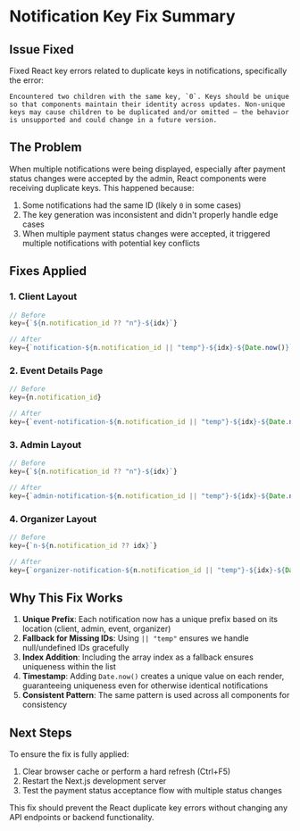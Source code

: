 # Notification Key Fix Summary

## Issue Fixed

Fixed React key errors related to duplicate keys in notifications, specifically the error:

```
Encountered two children with the same key, `0`. Keys should be unique so that components maintain their identity across updates. Non-unique keys may cause children to be duplicated and/or omitted — the behavior is unsupported and could change in a future version.
```

## The Problem

When multiple notifications were being displayed, especially after payment status changes were accepted by the admin, React components were receiving duplicate keys. This happened because:

1. Some notifications had the same ID (likely `0` in some cases)
2. The key generation was inconsistent and didn't properly handle edge cases
3. When multiple payment status changes were accepted, it triggered multiple notifications with potential key conflicts

## Fixes Applied

### 1. Client Layout

```javascript
// Before
key={`${n.notification_id ?? "n"}-${idx}`}

// After
key={`notification-${n.notification_id || "temp"}-${idx}-${Date.now()}`}
```

### 2. Event Details Page

```javascript
// Before
key={n.notification_id}

// After
key={`event-notification-${n.notification_id || "temp"}-${idx}-${Date.now()}`}
```

### 3. Admin Layout

```javascript
// Before
key={`${n.notification_id ?? "n"}-${idx}`}

// After
key={`admin-notification-${n.notification_id || "temp"}-${idx}-${Date.now()}`}
```

### 4. Organizer Layout

```javascript
// Before
key={`n-${n.notification_id ?? idx}`}

// After
key={`organizer-notification-${n.notification_id || "temp"}-${idx}-${Date.now()}`}
```

## Why This Fix Works

1. **Unique Prefix**: Each notification now has a unique prefix based on its location (client, admin, event, organizer)
2. **Fallback for Missing IDs**: Using `|| "temp"` ensures we handle null/undefined IDs gracefully
3. **Index Addition**: Including the array index as a fallback ensures uniqueness within the list
4. **Timestamp**: Adding `Date.now()` creates a unique value on each render, guaranteeing uniqueness even for otherwise identical notifications
5. **Consistent Pattern**: The same pattern is used across all components for consistency

## Next Steps

To ensure the fix is fully applied:

1. Clear browser cache or perform a hard refresh (Ctrl+F5)
2. Restart the Next.js development server
3. Test the payment status acceptance flow with multiple status changes

This fix should prevent the React duplicate key errors without changing any API endpoints or backend functionality.

